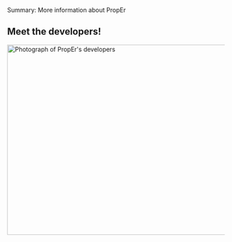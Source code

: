 Summary: More information about PropEr

Meet the developers!
--------------------

<img id="photo"
alt="Photograph of PropEr's developers" title="PropEr's developers"
src="/images/devs.jpg" usemap="#devmap" width="600" height="440" />

<map id="devmap" name="devmap">
<area shape="rect" coords="71,80,226,439"
href="Eirini_Arvaniti.html" alt="Eirini Arvaniti" title= "Eirini Arvaniti"
onMouseOver="document.getElementById('photo').src='/images/devs-eirini.jpg';"
onMouseOut="document.getElementById('photo').src='/images/devs.jpg';" />
<area shape="rect" coords="227,24,376,439"
href="Kostis_Sagonas.html" alt="Kostis Sagonas" title="Kostis Sagonas"
onMouseOver="document.getElementById('photo').src='/images/devs-kostis.jpg';"
onMouseOut="document.getElementById('photo').src='/images/devs.jpg';" />
<area shape="rect" coords="377,55,528,439"
href="Manolis_Papadakis.html" alt="Manolis Papadakis" title="Manolis Papadakis"
onMouseOver="document.getElementById('photo').src='/images/devs-manolis.jpg';"
onMouseOut="document.getElementById('photo').src='/images/devs.jpg';" />
</map>

<!-- kate: replace-tabs-save on; replace-tabs on; tab-width 8; -->
